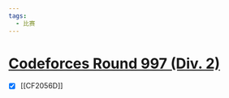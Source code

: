 ```yaml
---
tags:
  - 比赛
---
```

# [Codeforces Round 997 (Div. 2)](https://codeforces.com/contest/2056)

- [x] [[CF2056D]]
